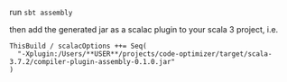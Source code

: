 run
`sbt assembly`

then add the generated jar as a scalac plugin to your scala 3 project, i.e.

```
ThisBuild / scalacOptions ++= Seq(
  "-Xplugin:/Users/**USER**/projects/code-optimizer/target/scala-3.7.2/compiler-plugin-assembly-0.1.0.jar"
)
```
